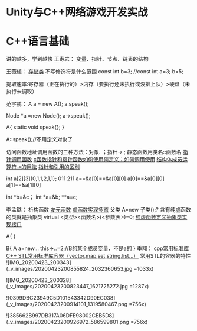 # Unity与C++网络游戏开发实战
# C++语言基础
讲的越多，学到越快
王寿岩：
变量、指针、节点、链表的结构

王薇植：
[存储类](https://blog.csdn.net/hanfengzqh/article/details/89286714)
不写修饰符是什么范围
const int b=3;
//const int a=3;
b=5;

提取速率:寄存器（正在执行的）>内存（要执行还未执行或没排上队）>硬盘（未执行未调取）

范宇鹏：
A a = new A();
a.speak();

Node *a =new Node();
a->speak();

A{
 static void speak{};
}


A::speak();//不用定义对象了

访问函数地址调用函数的三种方法：对象. ；指针-> ; 静态函数用类名::函数名
[指针调用函数](https://jingyan.baidu.com/article/29697b91644474ab20de3cd7.html)
[c函数指针和指针函数如何使用何定义；如何调用使用](https://www.cnblogs.com/wanglijun/p/8539084.html)
[结构体成员运算符->的用法](https://baike.baidu.com/item/-%3E/15267592?fr=aladdin)
[指针和引用的区别](https://blog.csdn.net/l477918269/article/details/90233908)

int a[2][3]{0,1,1,2,1,1};
011
211
a==&a[0]==&a[0][0]
a[0]==&a[0][0]
a[1]==&a[1][0]

int *b=&c；
int *a=&b;
**a=c;





李孟璐：
析构函数
[友元函数](https://www.runoob.com/cplusplus/cpp-friend-functions.html)
[虚函数实现多态](https://baike.baidu.com/item/虚函数/2912832?fr=aladdin)
父类 A=new 子类();?
含有纯虚函数的类就是抽象类
virtual <类型><函数名>(<参数表>)=0;
[纯虚函数定义抽象类实现接口](https://baike.baidu.com/item/纯虚函数/9113729?fr=aladdin)

A{
}

B{
A a=new...
this->..=2;//B的某个成员变量，不是a的
}
季翔：
[cpp常用标准库](https://zhuanlan.zhihu.com/p/107441957)
[C++ STL常用标准库容器（vector,map,set,string,list...）](https://blog.csdn.net/yuleidnf/article/details/81541736)
常用STL的容器的特性
![IMG_20200423_200343](_v_images/20200423200855824_2032360653.jpg =1033x)


![IMG_20200423_200328](_v_images/20200423200823447_1621725272.jpg =1287x)

![0399DBC23949C5D101543342D90EC038](_v_images/20200423200914101_1319580467.png =756x)

![385662B997DB317A06DFE98002CEB5D8](_v_images/20200423200926972_586599801.png =756x)